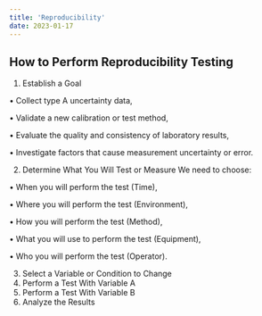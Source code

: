 ```yaml
---
title: 'Reproducibility'
date: 2023-01-17
---
```


## How to Perform Reproducibility Testing

1. Establish a Goal

• Collect type A uncertainty data,

• Validate a new calibration or test method,

• Evaluate the quality and consistency of laboratory results,

• Investigate factors that cause measurement uncertainty or error.

2. Determine What You Will Test or Measure
We need to choose:

• When you will perform the test (Time),

• Where you will perform the test (Environment),

• How you will perform the test (Method),

• What you will use to perform the test (Equipment),

• Who you will perform the test (Operator).

3. Select a Variable or Condition to Change
4. Perform a Test With Variable A
5. Perform a Test With Variable B
6. Analyze the Results


